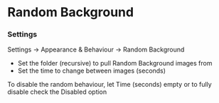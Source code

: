 # Random Background

### Settings

Settings -> Appearance & Behaviour -> Random Background  
- Set the folder (recursive) to pull Random Background images from
- Set the time to change between images (seconds)

To disable the random behaviour, let Time (seconds) empty or to fully disable check the Disabled option
